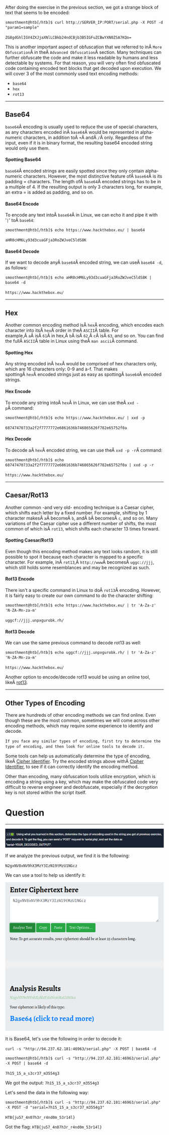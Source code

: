 ﻿---
sticker: lucide//code-2
---
After doing the exercise in the previous section, we got a strange block of text that seems to be encoded:


```shell-session
smoothment@htb[/htb]$ curl http://SERVER_IP:PORT/serial.php -X POST -d "param1=sample"

ZG8gdGhlIGV4ZXJjaXNlLCBkb24ndCBjb3B5IGFuZCBwYXN0ZSA7KQo=
```

This is another important aspect of obfuscation that we referred to inÂ `More Obfuscation`Â in theÂ `Advanced Obfuscation`Â section. Many techniques can further obfuscate the code and make it less readable by humans and less detectable by systems. For that reason, you will very often find obfuscated code containing encoded text blocks that get decoded upon execution. We will cover 3 of the most commonly used text encoding methods:

- `base64`
- `hex`
- `rot13`

---

## Base64

`base64`Â encoding is usually used to reduce the use of special characters, as any characters encoded inÂ `base64`Â would be represented in alpha-numeric characters, in addition toÂ `+`Â andÂ `/`Â only. Regardless of the input, even if it is in binary format, the resulting base64 encoded string would only use them.

#### Spotting Base64

`base64`Â encoded strings are easily spotted since they only contain alpha-numeric characters. However, the most distinctive feature ofÂ `base64`Â is its padding = characters. The length ofÂ `base64`Â encoded strings has to be in a multiple of 4. If the resulting output is only 3 characters long, for example, an extra = is added as padding, and so on.
#### Base64 Encode

To encode any text intoÂ `base64`Â in Linux, we can echo it and pipe it with '`|`' toÂ `base64`:



```shell-session
smoothment@htb[/htb]$ echo https://www.hackthebox.eu/ | base64

aHR0cHM6Ly93d3cuaGFja3RoZWJveC5ldS8K
```

#### Base64 Decode

If we want to decode anyÂ `base64`Â encoded string, we can useÂ `base64 -d`, as follows:



```shell-session
smoothment@htb[/htb]$ echo aHR0cHM6Ly93d3cuaGFja3RoZWJveC5ldS8K | base64 -d

https://www.hackthebox.eu/
```

---

## Hex

Another common encoding method isÂ `hex`Â encoding, which encodes each character into itsÂ `hex`Â order in theÂ `ASCII`Â table. For example,Â `a`Â isÂ `61`Â in hex,Â `b`Â isÂ `62`,Â `c`Â isÂ `63`, and so on. You can find the fullÂ `ASCII`Â table in Linux using theÂ `man ascii`Â command.

#### Spotting Hex

Any string encoded inÂ `hex`Â would be comprised of hex characters only, which are 16 characters only: 0-9 and a-f. That makes spottingÂ `hex`Â encoded strings just as easy as spottingÂ `base64`Â encoded strings.

#### Hex Encode

To encode any string intoÂ `hex`Â in Linux, we can use theÂ `xxd -p`Â command:



```shell-session
smoothment@htb[/htb]$ echo https://www.hackthebox.eu/ | xxd -p

68747470733a2f2f7777772e6861636b746865626f782e65752f0a
```

#### Hex Decode

To decode aÂ `hex`Â encoded string, we can use theÂ `xxd -p -r`Â command:



```shell-session
smoothment@htb[/htb]$ echo 68747470733a2f2f7777772e6861636b746865626f782e65752f0a | xxd -p -r

https://www.hackthebox.eu/
```

---

## Caesar/Rot13

Another common -and very old- encoding technique is a Caesar cipher, which shifts each letter by a fixed number. For example, shifting by 1 character makesÂ `a`Â becomeÂ `b`, andÂ `b`Â becomesÂ `c`, and so on. Many variations of the Caesar cipher use a different number of shifts, the most common of which isÂ `rot13`, which shifts each character 13 times forward.

#### Spotting Caesar/Rot13

Even though this encoding method makes any text looks random, it is still possible to spot it because each character is mapped to a specific character. For example, inÂ `rot13`,Â `http://www`Â becomesÂ `uggc://jjj`, which still holds some resemblances and may be recognized as such.

#### Rot13 Encode

There isn't a specific command in Linux to doÂ `rot13`Â encoding. However, it is fairly easy to create our own command to do the character shifting:



```shell-session
smoothment@htb[/htb]$ echo https://www.hackthebox.eu/ | tr 'A-Za-z' 'N-ZA-Mn-za-m'

uggcf://jjj.unpxgurobk.rh/
```

#### Rot13 Decode

We can use the same previous command to decode rot13 as well:



```shell-session
smoothment@htb[/htb]$ echo uggcf://jjj.unpxgurobk.rh/ | tr 'A-Za-z' 'N-ZA-Mn-za-m'

https://www.hackthebox.eu/
```

Another option to encode/decode rot13 would be using an online tool, likeÂ [rot13](https://rot13.com/).

---

## Other Types of Encoding

There are hundreds of other encoding methods we can find online. Even though these are the most common, sometimes we will come across other encoding methods, which may require some experience to identify and decode.

`If you face any similar types of encoding, first try to determine the type of encoding, and then look for online tools to decode it.`

Some tools can help us automatically determine the type of encoding, likeÂ [Cipher Identifier](https://www.boxentriq.com/code-breaking/cipher-identifier). Try the encoded strings above withÂ [Cipher Identifier](https://www.boxentriq.com/code-breaking/cipher-identifier), to see if it can correctly identify the encoding method.

Other than encoding, many obfuscation tools utilize encryption, which is encoding a string using a key, which may make the obfuscated code very difficult to reverse engineer and deobfuscate, especially if the decryption key is not stored within the script itself.

# Question
---
![Pasted image 20250130135136.png](../../../../IMAGES/Pasted%20image%2020250130135136.png)

If we analyze the previous output, we find it is the following:

`N2gxNV8xNV9hX3MzY3IzN19tMzU1NGcz`

We can use a tool to help us identify it:

![Pasted image 20250130135208.png](../../../../IMAGES/Pasted%20image%2020250130135208.png)

It is Base64, let's use the following in order to decode it:

`curl -s "http://94.237.62.181:46963/serial.php" -X POST | base64 -d`

```
smoothment@htb[/htb]$ curl -s "http://94.237.62.181:46963/serial.php" -X POST | base64 -d

7h15_15_a_s3cr37_m3554g3
```

We got the output: `7h15_15_a_s3cr37_m3554g3`

Let's send the data in the following way:

```
smoothment@htb[/htb]$ curl -s "http://94.237.62.181:46963/serial.php" -X POST -d "serial=7h15_15_a_s3cr37_m3554g3"

HTB{ju57_4n07h3r_r4nd0m_53r14l}
```

Got the flag: `HTB{ju57_4n07h3r_r4nd0m_53r14l}`

